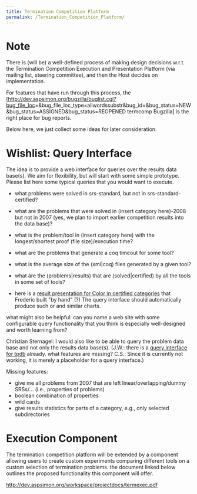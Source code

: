 ```yaml
---
title: Termination Competition Platform
permalink: /Termination_Competition_Platform/
---
```


Note
====

There is (will be) a well-defined process of making design decisions w.r.t. the Termination Competition Execution and Presentation Platform (via mailing list, steering committee), and then the Host decides on implementation.

For features that have run through this process, the [<http://dev.aspsimon.org/bugzilla/buglist.cgi?bug_file_loc>=&bug_file_loc_type=allwordssubstr&bug_id=&bug_status=NEW&bug_status=ASSIGNED&bug_status=REOPENED termcomp Bugzilla] is the right place for bug reports.

Below here, we just collect some ideas for later consideration.

Wishlist: Query Interface
=========================

The idea is to provide a web interface for queries over the results data base(s). We aim for flexibility, but will start with some simple prototype. Please list here some typical queries that you would want to execute.

-   what problems were solved in srs-standard, but not in srs-standard-certified?
-   what are the problems that were solved in (insert category here)-2008 but not in 2007 (yes, we plan to import earlier competition results into the data base)?
-   what is the problem/tool in (insert category here) with the longest/shortest proof (file size)/execution time?

-   what are the problems that generate a coq timeout for some tool?
-   what is the average size of the (xml|coq) files generated by a given tool?
-   what are the (problems|results) that are (solved|certified) by all the tools in some set of tools?

-   here is a [result presentation for Color in certified categories](http://color.loria.fr/comp.html) that Frederic built "by hand" (?) The query interface should automatically produce such or and similar charts.

what might also be helpful: can you name a web site with some configurable query functionality that you think is especially well-designed and worth learning from?

Christian Sternagel: I would also like to be able to query the problem data base and not only the results data base(s). (J.W.: there is a [query interface for tpdb](http://colo5-c703.uibk.ac.at:8080/termcomp/tpdb/tpsearch.seam) already. what features are missing? C.S.: Since it is currently not working, it is merely a placeholder for a query interface.)

Missing features:

-   give me all problems from 2007 that are left linear/overlapping/dummy SRSs/... (i.e., properties of problems)
-   boolean combination of properties
-   wild cards
-   give results statistics for parts of a category, e.g., only selected subdirectories

Execution Component
===================

The termination competition platform will be extended by a component allowing users to create custom experiments comparing different tools on a custom selection of termination problems. the document linked below outlines the proposed functionality this component will offer.

<http://dev.aspsimon.org/workspace/projectdocs/termexec.pdf>
